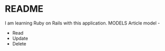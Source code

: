# README
I am learning Ruby on Rails with this application.
MODELS
Article model - 

- Read
- Update
- Delete